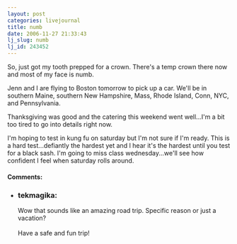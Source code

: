```yaml
---
layout: post
categories: livejournal
title: numb
date: 2006-11-27 21:33:43
lj_slug: numb
lj_id: 243452
---
```

So, just got my tooth prepped for a crown. There's a temp crown there now and most of my face is numb.  



Jenn and I are flying to Boston tomorrow to pick up a car. We'll be in southern Maine, southern New Hampshire, Mass, Rhode Island, Conn, NYC, and Pennsylvania.  



Thanksgiving was good and the catering this weekend went well...I'm a bit too tired to go into details right now.  



I'm hoping to test in kung fu on saturday but I'm not sure if I'm ready. This is a hard test...defiantly the hardest yet and I hear it's the hardest until you test for a black sash. I'm going to miss class wednesday...we'll see how confident I feel when saturday rolls around.


<div id="comments"><h4>Comments:</h4><div class="lj-comments"><ul>
<li><h3>tekmagika: </h3>
<a id="comment-719"></a>
<p>Wow that sounds like an amazing road trip. Specific reason or just a vacation?<br>
<br>
Have a safe and fun trip!</p>
</li>
</ul></div></div>
